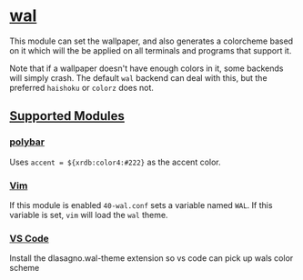 # [wal](https://github.com/dylanaraps/pywal)

This module can set the wallpaper, and also generates a colorcheme based on it
which will the be applied on all terminals and programs that support it.

Note that if a wallpaper doesn't have enough colors in it, some backends
will simply crash. The default `wal` backend can deal with this, but the
preferred `haishoku` or `colorz` does not.

## [Supported Modules](https://github.com/dylanaraps/pywal/wiki/Customization)

### [polybar](../polybar)

Uses `accent = ${xrdb:color4:#222}` as the accent color.

### [Vim](../vim)

If this module is enabled `40-wal.conf` sets a variable named `WAL`. If this
variable is set, `vim` will load the `wal` theme.

### [VS Code](../vscode)

Install the dlasagno.wal-theme extension so vs code can pick up wals color
scheme
